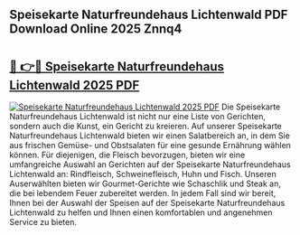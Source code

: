 ## Speisekarte Naturfreundehaus Lichtenwald PDF Download Online 2025 Znnq4

# <h2><a href="http://gca09jc.nevu.top/?p=Speisekarte+Naturfreundehaus+Lichtenwald">🔗 👉🔴 Speisekarte Naturfreundehaus Lichtenwald 2025 PDF</a></h2>

[![Speisekarte Naturfreundehaus Lichtenwald 2025 PDF](https://i.imgur.com/dBaPXMq.png)](http://gca09jc.nevu.top/?p=Speisekarte+Naturfreundehaus+Lichtenwald)
Die Speisekarte Naturfreundehaus Lichtenwald ist nicht nur eine Liste von Gerichten, sondern auch die Kunst, ein Gericht zu kreieren. Auf unserer Speisekarte Naturfreundehaus Lichtenwald bieten wir einen Salatbereich an, in dem Sie aus frischen Gemüse- und Obstsalaten für eine gesunde Ernährung wählen können. Für diejenigen, die Fleisch bevorzugen, bieten wir eine umfangreiche Auswahl an Gerichten auf der Speisekarte Naturfreundehaus Lichtenwald an: Rindfleisch, Schweinefleisch, Huhn und Fisch. Unseren Auserwählten bieten wir Gourmet-Gerichte wie Schaschlik und Steak an, die bei lebendem Feuer zubereitet werden. In jedem Fall sind wir bereit, Ihnen bei der Auswahl der Speisen auf der Speisekarte Naturfreundehaus Lichtenwald zu helfen und Ihnen einen komfortablen und angenehmen Service zu bieten.
